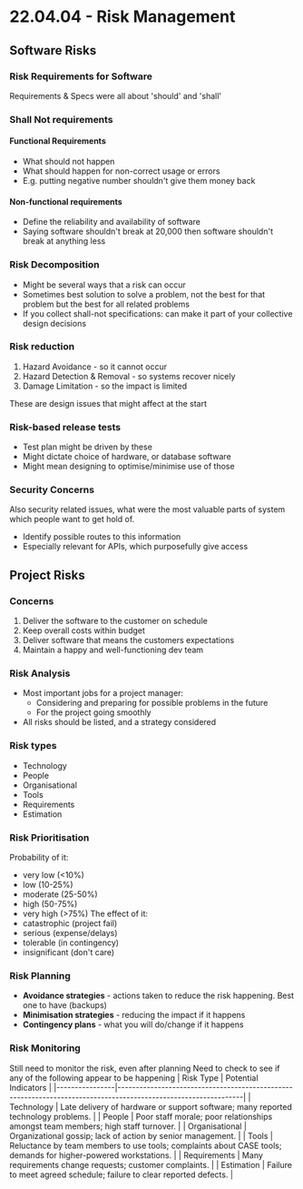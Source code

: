 # 22.04.04 - Risk Management
## Software Risks
### Risk Requirements for Software
Requirements & Specs were all about 'should' and 'shall'
### Shall Not requirements
#### Functional Requirements
- What should not happen
- What should happen for non-correct usage or errors
- E.g. putting negative number shouldn't give them money back
#### Non-functional requirements
- Define the reliability and availability of software
- Saying software shouldn't break at 20,000 then software shouldn't break at anything less
### Risk Decomposition
- Might be several ways that a risk can occur
- Sometimes best solution to solve a problem, not the best for that problem but the best for all related problems
- If you collect shall-not specifications: can make it part of your collective design decisions
### Risk reduction
1) Hazard Avoidance - so it cannot occur
2) Hazard Detection & Removal - so systems recover nicely
3) Damage Limitation - so the impact is limited

These are design issues that might affect at the start
### Risk-based release tests
- Test plan might be driven by these
- Might dictate choice of hardware, or database software
- Might mean designing to optimise/minimise use of those
### Security Concerns
Also security related issues, what were the most valuable parts of system which people want to get hold of. 
- Identify possible routes to this information
- Especially relevant for APIs, which purposefully give access

## Project Risks
### Concerns
1. Deliver the software to the customer on schedule
2. Keep overall costs within budget
3. Deliver software that means the customers expectations
4. Maintain a happy and well-functioning dev team

### Risk Analysis
- Most important jobs for a project manager: 
	- Considering and preparing for possible problems in the future
	- For the project going smoothly
- All risks should be listed, and a strategy considered
### Risk types
- Technology
- People
- Organisational
- Tools
- Requirements
- Estimation
### Risk Prioritisation
Probability of it:
- very low (<10%)
- low (10-25%)
- moderate (25-50%)
- high (50-75%)
- very high (>75%)
The effect of it:
- catastrophic (project fail)
- serious (expense/delays)
- tolerable (in contingency)
- insignificant (don't care)
### Risk Planning
- **Avoidance strategies** - actions taken to reduce the risk happening. Best one to have (backups)
- **Minimisation strategies** - reducing the impact if it happens
- **Contingency plans** - what you will do/change if it happens
### Risk Monitoring
Still need to monitor the risk, even after planning
Need to check to see if any of the following appear to be happening
| Risk Type      | Potential Indicators                                                                                           |
|----------------|----------------------------------------------------------------------------------------------------------------|
| Technology     | Late delivery of hardware or support software; many reported technology problems.                              |
| People         | Poor staff morale; poor relationships amongst team members; high staff turnover.                               |
| Organisational | Organizational gossip; lack of action by senior management.                                                    |
| Tools          | Reluctance by team members to use tools; complaints about CASE tools; demands for higher-powered workstations. |
| Requirements   | Many requirements change requests; customer complaints.                                                        |
| Estimation     | Failure to meet agreed schedule; failure to clear reported defects.                                            |